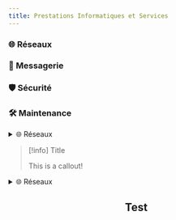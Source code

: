 ```yaml
---
title: Prestations Informatiques et Services
---
```


### 🌐 Réseaux
### 📧 Messagerie
### 🛡️ Sécurité
### 🛠️ Maintenance
<details>
<summary> 🌐 Réseaux</summary>
BODY CONTENT
</details>

> [!info] Title
> 
> This is a callout!
<details>
> [!info]
>  <summary> 🌐 Réseaux</summary>
> 
> This is a callout!
</details>

## <center>Test</center>

